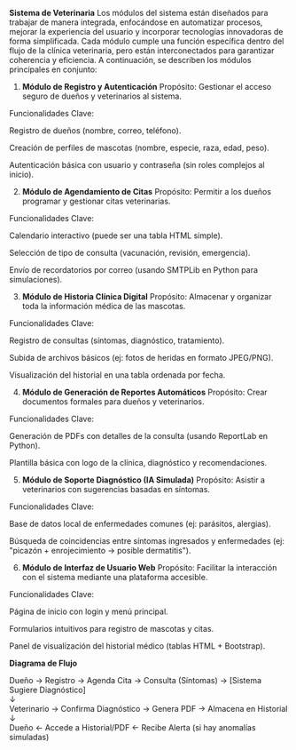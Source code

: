 **Sistema de Veterinaria**
Los módulos del sistema están diseñados para trabajar de manera integrada, enfocándose en automatizar procesos, mejorar la experiencia del usuario y incorporar tecnologías innovadoras de forma simplificada. Cada módulo cumple una función específica dentro del flujo de la clínica veterinaria, pero están interconectados para garantizar coherencia y eficiencia. A continuación, se describen los módulos principales en conjunto:
1. **Módulo de Registro y Autenticación**
Propósito: Gestionar el acceso seguro de dueños y veterinarios al sistema.

Funcionalidades Clave:

Registro de dueños (nombre, correo, teléfono).

Creación de perfiles de mascotas (nombre, especie, raza, edad, peso).

Autenticación básica con usuario y contraseña (sin roles complejos al inicio).

2. **Módulo de Agendamiento de Citas**
Propósito: Permitir a los dueños programar y gestionar citas veterinarias.

Funcionalidades Clave:

Calendario interactivo (puede ser una tabla HTML simple).

Selección de tipo de consulta (vacunación, revisión, emergencia).

Envío de recordatorios por correo (usando SMTPLib en Python para simulaciones).

3. **Módulo de Historia Clínica Digital**
Propósito: Almacenar y organizar toda la información médica de las mascotas.

Funcionalidades Clave:

Registro de consultas (síntomas, diagnóstico, tratamiento).

Subida de archivos básicos (ej: fotos de heridas en formato JPEG/PNG).

Visualización del historial en una tabla ordenada por fecha.

4. **Módulo de Generación de Reportes Automáticos**
Propósito: Crear documentos formales para dueños y veterinarios.

Funcionalidades Clave:

Generación de PDFs con detalles de la consulta (usando ReportLab en Python).

Plantilla básica con logo de la clínica, diagnóstico y recomendaciones.

5. **Módulo de Soporte Diagnóstico (IA Simulada)**
Propósito: Asistir a veterinarios con sugerencias basadas en síntomas.

Funcionalidades Clave:

Base de datos local de enfermedades comunes (ej: parásitos, alergias).

Búsqueda de coincidencias entre síntomas ingresados y enfermedades (ej: "picazón + enrojecimiento → posible dermatitis").

6. **Módulo de Interfaz de Usuario Web**
Propósito: Facilitar la interacción con el sistema mediante una plataforma accesible.

Funcionalidades Clave:

Página de inicio con login y menú principal.

Formularios intuitivos para registro de mascotas y citas.

Panel de visualización del historial médico (tablas HTML + Bootstrap).


**Diagrama de Flujo**


Dueño → Registro → Agenda Cita → Consulta (Síntomas) → [Sistema Sugiere Diagnóstico]  
↓  
Veterinario → Confirma Diagnóstico → Genera PDF → Almacena en Historial  
↓  
Dueño ← Accede a Historial/PDF ← Recibe Alerta (si hay anomalías simuladas)